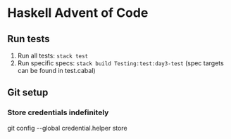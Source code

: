 # Haskell Advent of Code

## Run tests

1. Run all tests: `stack test`
2. Run specific specs: `stack build Testing:test:day3-test`  (spec targets can be found in test.cabal)

## Git setup

### Store credentials indefinitely

git config --global credential.helper store
